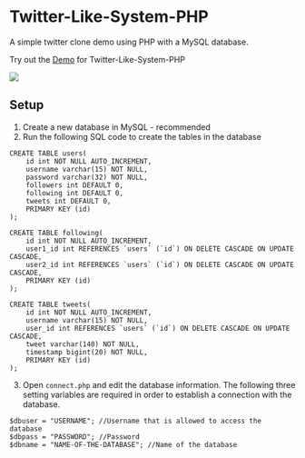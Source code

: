 Twitter-Like-System-PHP
=======================

A simple twitter clone demo using PHP with a MySQL database.

Try out the <a href="http://simarsingh.ca/twitter-php">Demo</a> for Twitter-Like-System-PHP 

<img src="http://i62.tinypic.com/152hn2p.png"/>


Setup 
-----------
1) Create a new database in MySQL - recommended <br>
2) Run the following SQL code to create the tables in the database

```
CREATE TABLE users(
    id int NOT NULL AUTO_INCREMENT,
    username varchar(15) NOT NULL,
    password varchar(32) NOT NULL,
    followers int DEFAULT 0,
    following int DEFAULT 0,
    tweets int DEFAULT 0,
    PRIMARY KEY (id)
);

CREATE TABLE following(
    id int NOT NULL AUTO_INCREMENT,
    user1_id int REFERENCES `users` (`id`) ON DELETE CASCADE ON UPDATE CASCADE,
    user2_id int REFERENCES `users` (`id`) ON DELETE CASCADE ON UPDATE CASCADE,
    PRIMARY KEY (id)
);

CREATE TABLE tweets(
    id int NOT NULL AUTO_INCREMENT,
    username varchar(15) NOT NULL,
    user_id int REFERENCES `users` (`id`) ON DELETE CASCADE ON UPDATE CASCADE,
    tweet varchar(140) NOT NULL,
    timestamp bigint(20) NOT NULL,
    PRIMARY KEY (id)
);
```
3) Open `connect.php` and edit the database information. The following three setting variables are required in order to establish a connection with the database.

```
$dbuser	= "USERNAME"; //Username that is allowed to access the database
$dbpass	= "PASSWORD"; //Password
$dbname	= "NAME-OF-THE-DATABASE"; //Name of the database
```


